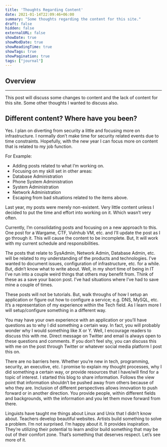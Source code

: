 ```yaml
---
title: 'Thoughts Regarding Content'
date: 2021-01-14T22:09:46+06:00
summary: "Some thoughts regarding the content for this site."
draft: false
hidden: false
externalURL: false
showDate: true
showModDate: true
showReadingTime: true
showTags: true
showPagination: true
tags: ["journal"]
---
```


## Overview
---

This post will discuss some changes to content and the lack of content for this site. Some other thoughts I wanted to discuss also.

## Different content? Where have you been?

Yes. I plan on diverting from security a little and focusing more on infrastructure. I normally don’t make time for security related events due to time constraints. Hopefully, with the new year I can focus more on content that is related to my job function.

For Example:

- Adding posts related to what I’m working on.
- Focusing on my skill set in other areas:
- Database Administration
- Phone System Administration
- System Administration
- Network Administration
- Escaping from bad situations related to the items above.

Last year, my posts were merely non-existent. Very little content unless I decided to put the time and effort into working on it. Which wasn’t very often.

Currently, I’m consolidating posts and focusing on a new approach to this. One post for a Wargame, CTF, Vulnhub VM, etc. and I’ll update the post as I go through it. This will cause the content to be incomplete. But, It will work with my current schedule and responsibilities.

The posts that relate to SysAdmin, Network Admin, Database Admin, etc. will be related to my understanding of the products and technologies. I’ve wanted to document issues, configuration of infrastructure, etc. for a while. But, didn’t know what to write about. Well, in my short time of being in IT I’ve run into a couple weird things that others may benefit from. Think of these as a save your bacon post. I’ve had situations where I’ve had to save mine a couple of times.

These posts will not be tutorials. But, walk throughs of how I setup an application or figure out how to configure a service; e.g. DNS, MySQL, etc. It’s a representation of my experience within the Tech field. As I learn more I will setup/configure something in a different way.

You may have your own experience with an application or you’ll have questions as to why I did something a certain way. In fact, you will probably wonder why I would something like X or Y. Well, I encourage readers to discuss this with me. Direct message on Twitter and email is always open to these questions and comments. If you don’t feel shy, you can discuss this with me on the post through Twitter or whatever social media platform I post this on.

There are no barriers here. Whether you’re new in tech, programming, security, an executive, etc. I promise to explain my thought processes, why I did something a certain way, or provide resources that I have/will find for a topic of interest. I started this blog to share information. Follows the view point that information shouldn’t be pushed away from others because of who they are. Inclusion of different perspectives allows innovation to push forward or in another direction. You provide people, within different fields and backgrounds, with the information and you let them move forward from there.

Linguists have taught me things about Linux and Unix that I didn’t know about. Teachers develop beautiful websites. Artists build something to solve a problem. I’m not surprised. I’m happy about it. It provides inspiration. They’re utilizing their potential to learn and/or build something that may be out of their comfort zone. That’s something that deserves respect. Let’s see more of it.